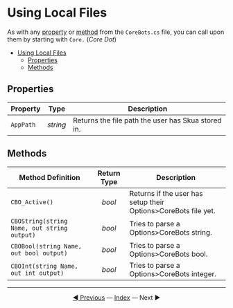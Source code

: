 # Using Local Files

As with any [property](#properties) or [method](#methods) from the `CoreBots.cs` file, you can call upon them by starting with `Core.` (*Core Dot*)

- [Using Local Files](#using-local-files)
  - [Properties](#properties)
  - [Methods](#methods)

## Properties

| Property  |   Type   | Description                                        |
| --------- | :------: | -------------------------------------------------- |
| `AppPath` | *string* | Returns the file path the user has Skua stored in. |


## Methods

| Method Definition                           | Return Type | Description                                                    |
| ------------------------------------------- | :---------: | -------------------------------------------------------------- |
| `CBO_Active()`                              |   *bool*    | Returns if the user has setup their Options>CoreBots file yet. |
| `CBOString(string Name, out string output)` |   *bool*    | Tries to parse a Options>CoreBots string.                      |
| `CBOBool(string Name, out bool output)`     |   *bool*    | Tries to parse a Options>CoreBots bool.                        |
| `CBOInt(string Name, out int output)`       |   *bool*    | Tries to parse a Options>CoreBots integer.                     |

---------
<center>
    <a href="Map" title="Map">◄ Previous</a> 
    — <a href="index" title="Back to Index">Index</a> — 
    Next ►
</center>